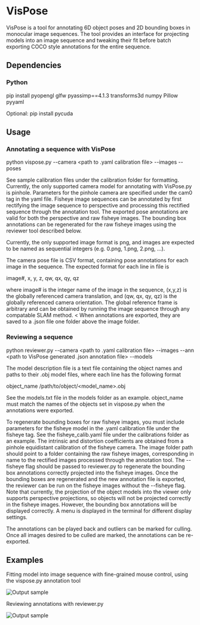 # VisPose
VisPose is a tool for annotating 6D object poses and 2D bounding boxes in monocular image sequences. The tool provides an interface for projecting models into an image sequence and tweaking their fit before batch exporting COCO style annotations for the entire sequence.

## Dependencies
### Python
pip install pyopengl glfw pyassimp==4.1.3 transforms3d numpy Pillow pyyaml

Optional:
pip install pycuda

## Usage

### Annotating a sequence with VisPose

python vispose.py --camera <path to .yaml calibration file> --images <path to folder containing images> --poses <path to camera pose file>

See sample calibration files under the calibration folder for formatting. Currently, the only supported camera model for annotating with VisPose.py is pinhole. Parameters for the pinhole camera are specified under the cam0 tag in the yaml file. Fisheye image sequences can be annotated by first rectifying the image sequence to perspective and processing this rectified sequence through the annotation tool. The exported pose annotations are valid for both the perspective and raw fisheye images. The bounding box annotations can be regenerated for the raw fisheye images using the reviewer tool described below.

Currently, the only supported image format is png, and images are expected to be named as sequential integers (e.g. 0.png, 1.png, 2.png, ...).

The camera pose file is CSV format, containing pose annotations for each image in the sequence. The expected format for each line in file is

image#, x, y, z, qw, qx, qy, qz

where image# is the integer name of the image in the sequence, (x,y,z) is the globally referenced camera translation, and (qw, qx, qy, qz) is the globally referenced camera orientation. The global reference frame is arbitrary and can be obtained by running the image sequence through any compatable SLAM method.
<
When annotations are exported, they are saved to a .json file one folder above the image folder.

### Reviewing a sequence

python reviewer.py --camera <path to .yaml calibration file> --images <path to folder containing images> --ann <path to VisPose generated .json annotation file> --models <path to object model description file>

The model description file is a text file containing the object names and paths to their .obj model files, where each line has the following format

object_name /path/to/object/<model_name>.obj

See the models.txt file in the models folder as an example. object_name must match the names of the objects set in vispose.py when the annotations were exported.

To regenerate bounding boxes for raw fisheye images, you must include parameters for the fisheye model in the .yaml calibration file under the fisheye tag. See the fisheye_calib.yaml file under the calibrations folder as an example. The intrinsic and distortion coefficients are obtained from a pinhole equidistant calibration of the fisheye camera. The image folder path should point to a folder containing the raw fisheye images, corresponding in name to the rectified images processed through the annotation tool. The --fisheye flag should be passed to reviewer.py to regenerate the bounding box annotations correctly projected into the fisheye images. Once the bounding boxes are regenerated and the new annotation file is exported, the reviewer can be run on the fisheye images without the --fisheye flag. Note that currently, the projection of the object models into the viewer only supports perspective projections, so objects will not be projected correctly in the fisheye images. However, the bounding box annotations will be displayed correctly. A menu is displayed in the terminal for different display settings.

The annotations can be played back and outliers can be marked for culling. Once all images desired to be culled are marked, the annotations can be re-exported.

## Examples
Fitting model into image sequence with fine-grained mouse control, using the vispose.py annotation tool

![Output sample](https://github.com/gidobot/gifs/raw/master/VisPose_FittingModel.gif)

Reviewing annotations with reviewer.py

![Output sample](https://github.com/gidobot/gifs/raw/master/VisPose_Reviewer.gif)
